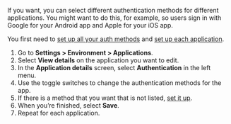 
If you want, you can select different authentication methods for different applications. You might want to do this, for example, so users sign in with Google for your Android app and Apple for your iOS app.

You first need to [set up all your auth methods](/authenticate/authentication-methods/set-up-user-authentication/) and [set up each application](/build/applications/add-and-manage-applications/).

1. Go to **Settings > Environment > Applications**.
2. Select **View details** on the application you want to edit.
3. In the **Application details** screen, select **Authentication** in the left menu.
4. Use the toggle switches to change the authentication methods for the app.
5. If there is a method that you want that is not listed, [set it up](/authenticate/authentication-methods/set-up-user-authentication/).
6. When you’re finished, select **Save**.
7. Repeat for each application.
